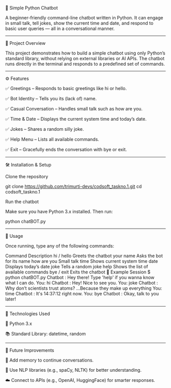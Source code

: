 🧠 Simple Python Chatbot

A beginner-friendly command-line chatbot written in Python. It can engage in small talk, tell jokes, show the current time and date, and respond to basic user queries — all in a conversational manner.

---

📁 Project Overview

This project demonstrates how to build a simple chatbot using only Python’s standard library, without relying on external libraries or AI APIs.
The chatbot runs directly in the terminal and responds to a predefined set of commands.

---

⚙️ Features

✅ Greetings – Responds to basic greetings like hi or hello.

✅ Bot Identity – Tells you its (lack of) name.

✅ Casual Conversation – Handles small talk such as how are you.

✅ Time & Date – Displays the current system time and today’s date.

✅ Jokes – Shares a random silly joke.

✅ Help Menu – Lists all available commands.

✅ Exit – Gracefully ends the conversation with bye or exit.

---

🛠️ Installation & Setup

Clone the repository

git clone https://github.com/trimurti-devs/codsoft_taskno.1.git
cd codsoft_taskno.1


Run the chatbot

Make sure you have Python 3.x installed. Then run:

python chatBOT.py

---

💬 Usage

Once running, type any of the following commands:

Command	Description
hi / hello	Greets the chatbot
your name	Asks the bot for its name
how are you	Small talk
time	Shows current system time
date	Displays today’s date
joke	Tells a random joke
help	Shows the list of available commands
bye / exit	Exits the chatbot
🧠 Example Session
$ python chatBOT.py
Chatbot : Hey there! Type 'help' if you wanna know what I can do.
You: hi
Chatbot : Hey! Nice to see you.
You: joke
Chatbot : Why don’t scientists trust atoms? ...Because they make up everything
You: time
Chatbot : It's 14:37:12 right now.
You: bye
Chatbot : Okay, talk to you later!

---

🧰 Technologies Used

🐍 Python 3.x

📚 Standard Library: datetime, random

---

🚀 Future Improvements

🧠 Add memory to continue conversations.

🤖 Use NLP libraries (e.g., spaCy, NLTK) for better understanding.

☁️ Connect to APIs (e.g., OpenAI, HuggingFace) for smarter responses.
